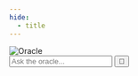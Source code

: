 ```yaml
---
hide:
  - title
---
```


<div id="oracle-bg"></div>
<canvas id="rune-canvas"></canvas>

<div id="oracle-room">
  <div class="candles-background"></div>
  <div class="oracle-layout">
    <div class="oracle-content-wrapper">
      <div class="oracle-left">
        <div class="oracle-wrapper">
          <img id="oracle-img" src="/many/assets/img/oracle/normal-ditto.png" alt="Oracle" />
          <div id="oracle-mood-glow"></div>
        </div>
        <div id="chat-area">
          <div id="chat-log"></div>
          <form id="chat-form">
            <input type="text" id="user-input" placeholder="Ask the oracle..." autocomplete="off" />
            <button type="submit">🔮</button>
          </form>
        </div>
      </div>
      <div id="oracle-extra" class="hidden">
        <h2 id="extra-header"></h2>
        <div id="extra-body"></div>
        <div id="extra-footer"></div>
      </div>
    </div>
  </div>

</div>

<link rel="stylesheet" href="/many/assets/css/oracle/oracle.css">
<script defer src="/many/assets/js/oracle/oracle.js"></script>
